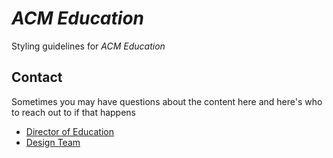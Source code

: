 # _ACM Education_
Styling guidelines for _ACM Education_

## Contact
Sometimes you may have questions about the content here and here's who to reach out to if that happens

 - [Director of Education](mailto:contact@acmutd.co)
 - [Design Team](mailto:contact@acmutd.co)